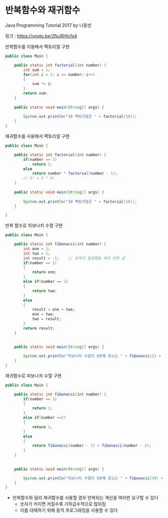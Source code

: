 # 반복함수와 재귀함수

Java Programming Tutorial 2017 by 나동빈

링크 : https://youtu.be/2fsJ6Hlcfs4



반복함수를 이용해서 팩토리얼 구현

```java
public class Main {

	public static int factorial(int number) {
		int sum = 1;
		for(int i = 2; i <= number; i++)
		{
			sum *= i;
		}
		return sum;
	}
	
	public static void main(String[] args) {
		
		System.out.println("10 팩토리얼은 " + factorial(10));
	}
}
```



재귀함수를 사용해서 팩토리얼 구현

```java
public class Main {

	public static int factorial(int number) {
		if(number == 1)
			return 1;
		else
			return number * factorial(number - 1);
		// 5! = 5 * 4!
	}
		
	public static void main(String[] args) {
		
		System.out.println("10 팩토리얼은 " + factorial(10));
	}

}
```



반복 함수로 피보나치 수열 구현

```java
public class Main {

	public static int fibonacci(int number) {
		int one = 1;
		int two = 2;
		int result = -1;    // 문제가 발생했을 때의 반환 값
		if(number == 1)
		{
			return one;
		}
		else if(number == 2)
		{
			return two;
		}
		else
		{
			result = one + two;
			one = two;
			two = result;
		}
		return result;
	}
	
	
	public static void main(String[] args) {

		System.out.println("피보나치 수열의 5번째 원소는 " + fibonacci(5) + "입니다.");
	}
}
```



재귀함수로 피보나치 수열 구현 

```java
public class Main {

	public static int fibonacci(int number) {
		if(number == 1)
		{
			return 1;
		}
		else if(number ==2)
		{
			return 1;
		}
		else
		{
			return fibonacci(number - 1) + fibonacci(number - 2);
		}
	}
	
	
	public static void main(String[] args) {

		System.out.println("피보나치 수열의 5번째 원소는 " + fibonacci(50) + "입니다.");
	}
}
```



* 반복함수와 달리 재귀함수를 사용할 경우 반복되는 계산을 여러번 요구할 수 있다
  * 숫자가 커지면 커질수록 기하급수적으로 많아짐
  * 이를 대체하기 위해 동적 프로그래밍을 사용할 수 있다